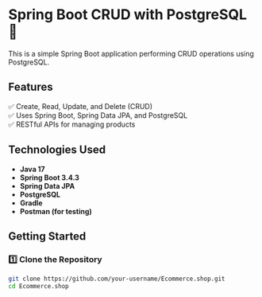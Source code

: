 # Spring Boot CRUD with PostgreSQL 🚀

This is a simple Spring Boot application performing CRUD operations using PostgreSQL.

## Features
✅ Create, Read, Update, and Delete (CRUD)  
✅ Uses Spring Boot, Spring Data JPA, and PostgreSQL  
✅ RESTful APIs for managing products

## Technologies Used
- **Java 17**
- **Spring Boot 3.4.3**
- **Spring Data JPA**
- **PostgreSQL**
- **Gradle**
- **Postman (for testing)**

## Getting Started

### 1️⃣ Clone the Repository
```sh
git clone https://github.com/your-username/Ecommerce.shop.git
cd Ecommerce.shop
```
